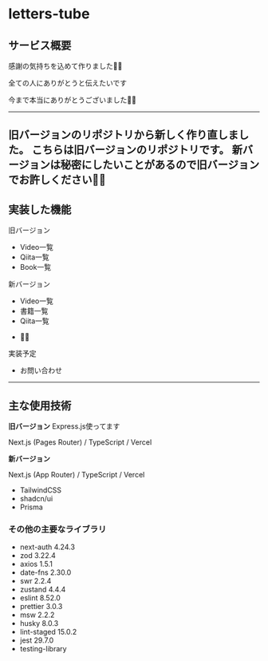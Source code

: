 # letters-tube

## サービス概要
感謝の気持ちを込めて作りました🙇‍♀️

全ての人にありがとうと伝えたいです

今まで本当にありがとうございました🙇‍♀️

----------
旧バージョンのリポジトリから新しく作り直しました。
こちらは旧バージョンのリポジトリです。
新バージョンは秘密にしたいことがあるので旧バージョンでお許しください🙇‍♀️
----------
## 実装した機能

旧バージョン
- Video一覧
- Qiita一覧
- Book一覧

新バージョン
- Video一覧
- 書籍一覧
- Qiita一覧
<!-- アプリ一覧
- Note一覧 -->
- 🙇‍♀️

実装予定
- お問い合わせ
-----------

## 主な使用技術
**旧バージョン**
Express.js使ってます

Next.js (Pages Router) / TypeScript / Vercel 

**新バージョン**

Next.js (App Router) / TypeScript / Vercel 
- TailwindCSS
- shadcn/ui
- Prisma

### その他の主要なライブラリ
- next-auth 4.24.3
- zod 3.22.4
- axios 1.5.1
- date-fns 2.30.0
- swr 2.2.4
- zustand 4.4.4
- eslint 8.52.0
- prettier 3.0.3
- msw 2.2.2
- husky 8.0.3
- lint-staged 15.0.2
- jest 29.7.0
- testing-library
